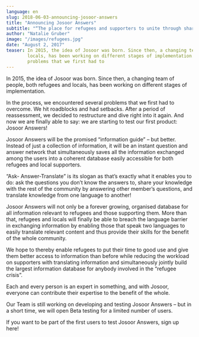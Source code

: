 ```yaml
---
language: en
slug: 2018-06-03-announcing-josoor-answers
title: "Announcing Josoor Answers"
subtitle: "“The place for refugees and supporters to unite through sharing knowledge and translating information.“"
author: "Natalie Gruber"
image: "/images/refugees.jpg"
date: "August 2, 2017"
teaser: In 2015, the idea of Josoor was born. Since then, a changing team of people, both refugees and 
        locals, has been working on different stages of implementation. In the process, we encountered several 
        problems that we first had to
---
```


In 2015, the idea of Josoor was born. Since then, a changing team of people, both refugees and 
locals, has been working on different stages of implementation.
 
In the process, we encountered several problems that we first had to overcome. We hit 
roadblocks and had setbacks. After a period of reassessment, we decided to restructure 
and dive right into it again. And now we are finally able to say: we are starting to test 
our first product: Josoor Answers!
 
Josoor Answers will be the promised “information guide” – but better. Instead of just a 
collection of information, it will be an instant question and answer network that 
simultaneously saves all the information exchanged among the users into a coherent 
database easily accessible for both refugees and local supporters.
 
“Ask- Answer-Translate” is its slogan as that’s exactly what it enables you to do: ask 
the questions you don’t know the answers to, share your knowledge with the rest of the 
community by answering other member’s questions, and translate knowledge from one 
language to another!
 
Josoor Answers will not only be a forever growing, organised database for all information 
relevant to refugees and those supporting them. More than that, refugees and locals 
will finally be able to breach the language barrier in exchanging information by 
enabling those that speak two languages to easily translate relevant content and thus 
provide their skills for the benefit of the whole community.  
 
We hope to thereby enable refugees to put their time to good use and give them better 
access to information than before while reducing the workload on supporters with 
translating information and simultaneously jointly build the largest information 
database for anybody involved in the “refugee crisis”.
 
Each and every person is an expert in something, and with Josoor, everyone can 
contribute their expertise to the benefit of the whole.
 
Our Team is still working on developing and testing Josoor Answers – but in a short 
time, we will open Beta testing for a limited number of users.

If you want to be part of the first users to test Josoor Answers, sign up here!

